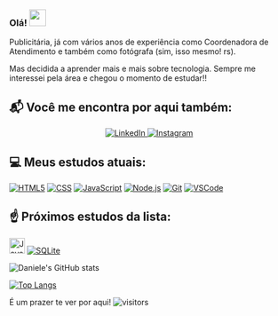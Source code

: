 ### Olá! <img src="https://camo.githubusercontent.com/e8e7b06ecf583bc040eb60e44eb5b8e0ecc5421320a92929ce21522dbc34c891/68747470733a2f2f6d656469612e67697068792e636f6d2f6d656469612f6876524a434c467a6361737252346961377a2f67697068792e676966" width="30px" data-canonical-src="https://media.giphy.com/media/hvRJCLFzcasrR4ia7z/giphy.gif" style="max-width:100%;">

Publicitária, já com vários anos de experiência como Coordenadora de Atendimento e também como fotógrafa (sim, isso mesmo! rs).

Mas decidida a aprender mais e mais sobre tecnologia. Sempre me interessei pela área e chegou o momento de estudar!!

## :mailbox_with_mail: Você me encontra por aqui também:

<div align="center">
<a href="https://www.linkedin.com/in/danieleeloi/" rel="nofollow">
	<img src="https://camo.githubusercontent.com/1598532a3542326fff0ea5e0481f39287c1a1a201b07b4fff95c5ecd6a30553e/68747470733a2f2f696d672e736869656c64732e696f2f62616467652f4c696e6b6564496e2d2532333030373742352e7376673f267374796c653d666c61742d737175617265266c6f676f3d6c696e6b6564696e266c6f676f436f6c6f723d7768697465" alt="LinkedIn" data-canonical-src="https://img.shields.io/badge/LinkedIn-%230077B5.svg?&amp;style=flat-square&amp;logo=linkedin&amp;logoColor=white" style="max-width:100%;">
</a>
<a href="https://www.instagram.com/danieleeloi//" rel="nofollow">
	<img src="https://camo.githubusercontent.com/b091cb88e26295fdc73b1f1f91d812216757930cb4d60f7951a07deff2a53fd5/68747470733a2f2f696d672e736869656c64732e696f2f62616467652f496e7374616772616d2d2532334534343035462e7376673f267374796c653d666c61742d737175617265266c6f676f3d696e7374616772616d266c6f676f436f6c6f723d7768697465" alt="Instagram" data-canonical-src="https://img.shields.io/badge/Instagram-%23E4405F.svg?&amp;style=flat-square&amp;logo=instagram&amp;logoColor=white" style="max-width:100%;">
</a>
</div>

## :computer: Meus estudos atuais:
<p>
<a target="_blank" rel="noopener noreferrer" href="https://camo.githubusercontent.com/96a539d0f4942d7f622d96b43372b8e6038ff508e690609b1ffc1fc3108025bb/68747470733a2f2f696d672e736869656c64732e696f2f62616467652f2d48544d4c352d3030303f266c6f676f3d68746d6c35266c6f676f436f6c6f723d453334463236"><img src="https://camo.githubusercontent.com/96a539d0f4942d7f622d96b43372b8e6038ff508e690609b1ffc1fc3108025bb/68747470733a2f2f696d672e736869656c64732e696f2f62616467652f2d48544d4c352d3030303f266c6f676f3d68746d6c35266c6f676f436f6c6f723d453334463236" alt="HTML5" data-canonical-src="https://img.shields.io/badge/-HTML5-000?&amp;logo=html5&amp;logoColor=E34F26" style="max-width:100%;"></a>
<a target="_blank" rel="noopener noreferrer" href="https://camo.githubusercontent.com/9aa9859905af6a3b26edde4a73cf1974ed9ae204b16f24f4b704b5cafe1159c2/68747470733a2f2f696d672e736869656c64732e696f2f62616467652f2d4353532d3030303f266c6f676f3d63737333266c6f676f436f6c6f723d313537324236"><img src="https://camo.githubusercontent.com/9aa9859905af6a3b26edde4a73cf1974ed9ae204b16f24f4b704b5cafe1159c2/68747470733a2f2f696d672e736869656c64732e696f2f62616467652f2d4353532d3030303f266c6f676f3d63737333266c6f676f436f6c6f723d313537324236" alt="CSS" data-canonical-src="https://img.shields.io/badge/-CSS-000?&amp;logo=css3&amp;logoColor=1572B6" style="max-width:100%;"></a>
<a href="https://github.com/AlvaroIsrael?tab=repositories&amp;q=&amp;type=&amp;language=javascript"><img src="https://camo.githubusercontent.com/4b4858ab474b4aaf1d67602c602f1149a7666b04563d1e674a21922d66537b14/68747470733a2f2f696d672e736869656c64732e696f2f62616467652f2d4a6176615363726970742d3030303f266c6f676f3d4a617661536372697074266c6f676f436f6c6f723d646463353038" alt="JavaScript" data-canonical-src="https://img.shields.io/badge/-JavaScript-000?&amp;logo=JavaScript&amp;logoColor=ddc508" style="max-width:100%;"></a>
<a target="_blank" rel="noopener noreferrer" href="https://camo.githubusercontent.com/0d9f8bd3d43bc594427c62272f5401afa6bd17c7ff6f49a34b2609d6d501ebc5/68747470733a2f2f696d672e736869656c64732e696f2f62616467652f2d4e6f64652d3030303f266c6f676f3d6e6f64652e6a73"><img src="https://camo.githubusercontent.com/0d9f8bd3d43bc594427c62272f5401afa6bd17c7ff6f49a34b2609d6d501ebc5/68747470733a2f2f696d672e736869656c64732e696f2f62616467652f2d4e6f64652d3030303f266c6f676f3d6e6f64652e6a73" alt="Node.js" data-canonical-src="https://img.shields.io/badge/-Node-000?&amp;logo=node.js" style="max-width:100%;"></a>
<a target="_blank" rel="noopener noreferrer" href="https://camo.githubusercontent.com/9214e5fd18afbe0ab6bdfab82679f2ac9ebc67fbdc27d3f688f286c3cc67882b/68747470733a2f2f696d672e736869656c64732e696f2f62616467652f2d4769742d3030303f266c6f676f3d676974266c6f676f436f6c6f723d463035303332"><img src="https://camo.githubusercontent.com/9214e5fd18afbe0ab6bdfab82679f2ac9ebc67fbdc27d3f688f286c3cc67882b/68747470733a2f2f696d672e736869656c64732e696f2f62616467652f2d4769742d3030303f266c6f676f3d676974266c6f676f436f6c6f723d463035303332" alt="Git" data-canonical-src="https://img.shields.io/badge/-Git-000?&amp;logo=git&amp;logoColor=F05032" style="max-width:100%;"></a>
<a target="_blank" rel="noopener noreferrer" href="https://camo.githubusercontent.com/f30491a1c341147136840d3ce75f7b97068782aad038cb52aad45ed2e6145c0b/68747470733a2f2f696d672e736869656c64732e696f2f62616467652f2d5653436f64652d3030303f266c6f676f3d56697375616c25323053747564696f253230436f6465266c6f676f436f6c6f723d303037414343"><img src="https://camo.githubusercontent.com/f30491a1c341147136840d3ce75f7b97068782aad038cb52aad45ed2e6145c0b/68747470733a2f2f696d672e736869656c64732e696f2f62616467652f2d5653436f64652d3030303f266c6f676f3d56697375616c25323053747564696f253230436f6465266c6f676f436f6c6f723d303037414343" alt="VSCode" data-canonical-src="https://img.shields.io/badge/-VSCode-000?&amp;logo=Visual%20Studio%20Code&amp;logoColor=007ACC" style="max-width:100%;"></a>
</p>

## :point_up: Próximos estudos da lista:
<p>
<img src="https://raw.githubusercontent.com/jmnote/z-icons/63ed0bbc595367888d648b2a1363a838e4ba743e/svg/java.svg" alt="Java" width="28">
<a target="_blank" rel="noopener noreferrer" href="https://camo.githubusercontent.com/95905b50b09c5e69676230acd9d0e0b44ab2dc094d3a8347a2a54551447f877f/68747470733a2f2f696d672e736869656c64732e696f2f62616467652f2d53514c6974652d3030303f266c6f676f3d73716c697465266c6f676f436f6c6f723d303033423537"><img src="https://camo.githubusercontent.com/95905b50b09c5e69676230acd9d0e0b44ab2dc094d3a8347a2a54551447f877f/68747470733a2f2f696d672e736869656c64732e696f2f62616467652f2d53514c6974652d3030303f266c6f676f3d73716c697465266c6f676f436f6c6f723d303033423537" alt="SQLite" data-canonical-src="https://img.shields.io/badge/-SQLite-000?&amp;logo=sqlite&amp;logoColor=003B57" style="max-width:100%;"></a>
</p>

![Daniele's GitHub stats](https://github-readme-stats.vercel.app/api?username=danieleeloi&show_icons=true&theme=dark&hide_border=true&cache_seconds=2000&include_all_commits=true&count_private=true)

[![Top Langs](https://github-readme-stats.vercel.app/api/top-langs/?username=danieleeloi&layout=compact&theme=dark&hide_border=true&cache_seconds=2000)](https://github.com/danieleeloi/github-readme-stats)

É um prazer te ver por aqui! ![visitors](https://visitor-badge.glitch.me/badge?page_id=page.id)




